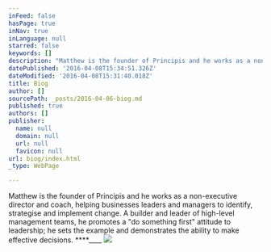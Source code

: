 ```yaml
---
inFeed: false
hasPage: true
inNav: true
inLanguage: null
starred: false
keywords: []
description: "Matthew is the founder of Principis and he works as a non-executive director and coach,\_helping businesses leaders and managers to identify, strategise and implement change.\_A builder and leader of high-level management teams, he promotes a “do something first” attitude to\_leadership; he sets the example and demonstrates the ability to make effective decisions. "
datePublished: '2016-04-08T15:34:51.326Z'
dateModified: '2016-04-08T15:31:40.018Z'
title: Biog
author: []
sourcePath: _posts/2016-04-06-biog.md
published: true
authors: []
publisher:
  name: null
  domain: null
  url: null
  favicon: null
url: biog/index.html
_type: WebPage

---
```

Matthew is the founder of Principis and he works as a non-executive director and coach, helping businesses leaders and managers to identify, strategise and implement change. A builder and leader of high-level management teams, he promotes a "do something first" attitude to leadership; he sets the example and demonstrates the ability to make effective decisions. ****____
![](https://the-grid-user-content.s3-us-west-2.amazonaws.com/d1126d1c-2d92-44b4-8a21-8d5bc241396a.jpg)